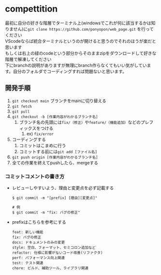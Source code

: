 # compettition

最初に自分の好きな階層でターミナル上(windowsでこれが何に該当するかは知りません)に`git clone https://github.com/ponyopon/web_page.git` を行ってください\
VScodeならば統合ターミナルというのが開けると思うのでそれのほうが楽だと思います\
もしくは右上の緑のcodeという部分からそのままzipをダウンロードして好きな階層で解凍してください\
下にbranchの説明がありますが無理にbranch作らなくてもいい気がしています。自分のフォルダでコーディングすれば問題ないと思います。

## 開発手順
1. `git checkout main` ブランチをmainに切り替える
2. `git fetch`
3. `git pull`
4. `git checkout -b [作業内容がわかるブランチ名]`
   1. ブランチ名の先頭には`fix/（修正）`や`feature/（機能追加）`などのプレフィックスをつける
      1. ex) `fix/error`
5. コーディングする
   1. コミットはこまめに行う
   2. コミットする前には`git add [ファイル名]`
6.  `git push origin [作業内容がわかるブランチ名]`
7.  全ての作業を終えてpushしたら、mergeする


### コミットコメントの書き方
- レビューしやすいよう、理由と変更点を必ず記載する
  ```
  $ git commit -m "[prefix] [理由][変更点]"

  # 例
  $ git commit -m "fix: バグの修正"
  ```

- prefixはこちらを参考にする
  ```
  feat: 新しい機能
  fix: バグの修正
  docs: ドキュメントのみの変更
  style: 空白、フォーマット、セミコロン追加など
  refactor: 仕様に影響がないコード改善(リファクタ)
  perf: パフォーマンス向上関連
  test: テスト関連
  chore: ビルド、補助ツール、ライブラリ関連
  ```
